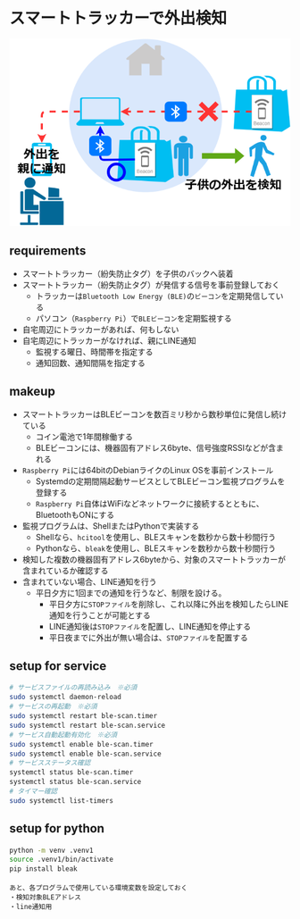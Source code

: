 # スマートトラッカーで外出検知

![構成図](system.png)

## requirements

* スマートトラッカー（紛失防止タグ）を子供のバックへ装着
* スマートトラッカー（紛失防止タグ）が発信する信号を事前登録しておく
  * トラッカーは`Bluetooth Low Energy (BLE)`の`ビーコン`を定期発信している
  * パソコン（`Raspberry Pi`）で`BLEビーコン`を定期監視する
* 自宅周辺にトラッカーがあれば、何もしない
* 自宅周辺にトラッカーがなければ、親にLINE通知
  * 監視する曜日、時間帯を指定する
  * 通知回数、通知間隔を指定する

## makeup

* スマートトラッカーはBLEビーコンを数百ミリ秒から数秒単位に発信し続けている
  * コイン電池で1年間稼働する
  * BLEビーコンには、機器固有アドレス6byte、信号強度RSSIなどが含まれる
* `Raspberry Pi`には64bitのDebianライクのLinux OSを事前インストール
  * Systemdの定期間隔起動サービスとしてBLEビーコン監視プログラムを登録する
  * `Raspberry Pi`自体はWiFiなどネットワークに接続するとともに、BluetoothもONにする
* 監視プログラムは、ShellまたはPythonで実装する
  * Shellなら、`hcitool`を使用し、BLEスキャンを数秒から数十秒間行う
  * Pythonなら、`bleak`を使用し、BLEスキャンを数秒から数十秒間行う
* 検知した複数の機器固有アドレス6byteから、対象のスマートトラッカーが含まれているか確認する
* 含まれていない場合、LINE通知を行う
  * 平日夕方に1回までの通知を行うなど、制限を設ける。
    * 平日夕方に`STOPファイル`を削除し、これ以降に外出を検知したらLINE通知を行うことが可能とする
    * LINE通知後は`STOPファイル`を配置し、LINE通知を停止する
    * 平日夜までに外出が無い場合は、`STOPファイル`を配置する

## setup for service
```sh
# サービスファイルの再読み込み　※必須
sudo systemctl daemon-reload
# サービスの再起動　※必須
sudo systemctl restart ble-scan.timer
sudo systemctl restart ble-scan.service
# サービス自動起動有効化　※必須
sudo systemctl enable ble-scan.timer
sudo systemctl enable ble-scan.service
# サービスステータス確認
systemctl status ble-scan.timer
systemctl status ble-scan.service
# タイマー確認
sudo systemctl list-timers
```

## setup for python
```sh
python -m venv .venv1
source .venv1/bin/activate
pip install bleak

あと、各プログラムで使用している環境変数を設定しておく
・検知対象BLEアドレス
・line通知用
```
